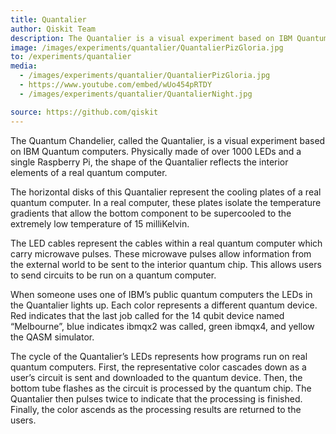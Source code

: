 ```yaml
---
title: Quantalier
author: Qiskit Team
description: The Quantalier is a visual experiment based on IBM Quantum computers. Physically made of over 1000 LEDs and a Raspberry Pi, the shape of the Quantalier reflects the interior elements of a real quantum computer.
image: /images/experiments/quantalier/QuantalierPizGloria.jpg
to: /experiments/quantalier
media:
  - /images/experiments/quantalier/QuantalierPizGloria.jpg
  - https://www.youtube.com/embed/wUo454pRTDY
  - /images/experiments/quantalier/QuantalierNight.jpg

source: https://github.com/qiskit
---
```

The Quantum Chandelier, called the Quantalier, is a visual experiment based on IBM Quantum computers. Physically made of over 1000 LEDs and a single Raspberry Pi, the shape of the Quantalier reflects the interior elements of a real quantum computer.

The horizontal disks of this Quantalier represent the cooling plates of a real quantum computer. In a real computer, these plates isolate the temperature gradients that allow the bottom component to be supercooled to the extremely low temperature of 15 milliKelvin.

The LED cables represent the cables within a real quantum computer which carry microwave pulses. These microwave pulses allow information from the external world to be sent to the interior quantum chip. This allows users to send circuits to be run on a quantum computer.

When someone uses one of IBM’s public quantum computers the LEDs in the Quantalier lights up. Each color represents a different quantum device. Red indicates that the last job called for the 14 qubit device named “Melbourne”, blue indicates ibmqx2 was called, green ibmqx4, and yellow the QASM simulator.

The cycle of the Quantalier’s LEDs represents how programs run on real quantum computers. First, the representative color cascades down as a user’s circuit is sent and downloaded to the quantum device. Then, the bottom tube flashes as the circuit is processed by the quantum chip. The Quantalier then pulses twice to indicate that the processing is finished. Finally, the color ascends as the processing results are returned to the users.
